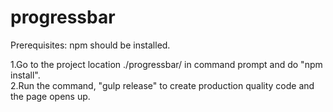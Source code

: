 # progressbar
Prerequisites:
npm should be installed.

1.Go to the project location ./progressbar/ in command prompt and do "npm install".</br>
2.Run the command, "gulp release" to create production quality code and the page opens up.
